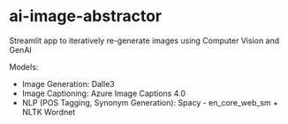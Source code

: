 # ai-image-abstractor
Streamlit app to iteratively re-generate images using Computer Vision and GenAI

Models:
 - Image Generation: Dalle3
 - Image Captioning: Azure Image Captions 4.0
 - NLP (POS Tagging, Synonym Generation): Spacy - en_core_web_sm + NLTK Wordnet
